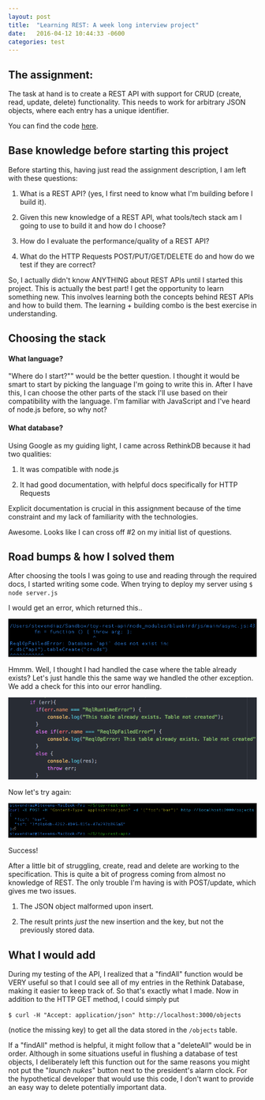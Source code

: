 ```yaml
---
layout: post
title:  "Learning REST: A week long interview project"
date:   2016-04-12 10:44:33 -0600
categories: test
---
```


## The assignment:

The task at hand is to create a REST API with support for CRUD
(create, read, update, delete) functionality. This needs to work for arbitrary JSON objects,
where each entry has a unique identifier.

You can find the code
[here](https://github.com/stevendiaz/node-rethinkdb-rest-api).

## Base knowledge before starting this project

Before starting this, having just read the assignment description, I am left
with these questions:

1. What is a REST API? (yes, I first need to know what I'm building before
I build it).

2. Given this new knowledge of a REST API, what tools/tech stack am I going to
use to build it and how do I choose?

3. How do I evaluate the performance/quality of a REST API?

4. What do the HTTP Requests POST/PUT/GET/DELETE do and how do we test if they
are correct?

So, I actually didn't know ANYTHING about REST APIs until I started this
project. This is actually the best part! I get the opportunity to learn something
new. This involves learning both the concepts behind REST APIs and how to build them.
The learning + building combo is the best exercise in understanding.

## Choosing the stack

#### What language?

"Where do I start?"" would be the better question. I thought it would be smart
to start by picking the language I'm going to write this in. After I have this, I can choose the other parts of the stack I'll use based on their compatibility with the language.  I'm familiar with JavaScript and I've heard
of node.js before, so why not?  

#### What database?
Using Google as my guiding light, I came across RethinkDB because it had two qualities:

1. It was compatible with node.js

2. It had good documentation, with helpful docs specifically for HTTP Requests

Explicit documentation is crucial in this assignment because of the time constraint and my lack of familiarity with the technologies.

Awesome. Looks like I can cross off \#2 on my initial list of questions.


## Road bumps & how I solved them
After choosing the tools I was going to use and reading through the required docs,
I started writing some code. When trying to deploy my server using
`$ node server.js`

I would get an error, which returned this..

![](/images/reqopfailed.png "So sad")


Hmmm. Well, I thought I had handled the case where the table already exists?
Let's just handle this the same way we handled the other exception.
We add a check for this into our error handling.


![](/images/errorhandling.png "A potential fix...")

Now let's try again:

![](/images/initsuccess.png "1-800-OUT-HERE")

Success!

After a little bit of struggling, create, read and delete are working to the
specification. This is quite a bit of progress coming from almost no knowledge
of REST. The only trouble I'm having is with POST/update, which gives me two issues.

1. The JSON object malformed upon insert.

2. The result prints _just_ the new insertion and the key, but not the previously stored data.

## What I would add

During my testing of the API, I realized that a "findAll" function would be VERY
useful so that I could see all of my entries in the Rethink Database, making it
easier to keep track of. So that's exactly what I made. Now in addition to the
HTTP GET method, I could simply put

`$ curl -H "Accept: application/json" http://localhost:3000/objects`

(notice the missing key) to get all the data stored in the `/objects` table.

If a "findAll" method is helpful, it might follow that a "deleteAll" would be in
order. Although in some situations useful in flushing a database of test objects,
I deliberately left this function out for the same reasons you might not put the
"*launch nukes*" button next to the president's alarm clock. For the hypothetical
developer that would use this code, I don't want to provide an easy way to delete
potentially important data.
